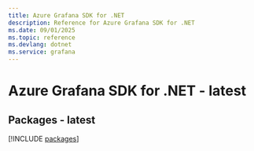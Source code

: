 ```yaml
---
title: Azure Grafana SDK for .NET
description: Reference for Azure Grafana SDK for .NET
ms.date: 09/01/2025
ms.topic: reference
ms.devlang: dotnet
ms.service: grafana
---
```

# Azure Grafana SDK for .NET - latest
## Packages - latest
[!INCLUDE [packages](grafana-index.md)]